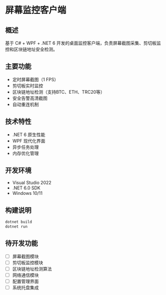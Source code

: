 # 屏幕监控客户端

## 概述
基于 C# + WPF + .NET 6 开发的桌面监控客户端，负责屏幕截图采集、剪切板监控和区块链地址安全检测。

## 主要功能
- 定时屏幕截图（1 FPS）
- 剪切板实时监控
- 区块链地址检测（支持BTC、ETH、TRC20等）
- 安全告警高清截图
- 自动重连机制

## 技术特性
- .NET 6 原生性能
- WPF 现代化界面
- 异步任务处理
- 内存优化管理

## 开发环境
- Visual Studio 2022
- .NET 6.0 SDK
- Windows 10/11

## 构建说明
```bash
dotnet build
dotnet run
```

## 待开发功能
- [ ] 屏幕截图模块
- [ ] 剪切板监控模块  
- [ ] 区块链地址检测算法
- [ ] 网络通信模块
- [ ] 配置管理界面
- [ ] 系统托盘集成